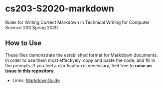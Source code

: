 # cs203-S2020-markdown
Rules for Writing Correct Markdown in Technical Writing for Computer Science 203 Spring 2020

## How to Use

These files demonstrate the established format for Markdown documents. In order
to use them most effectively, copy and paste the code, and fill in the prompts. If you feel a clarification is necessary, feel free to **raise an issue in this
repository**.

* Links: [MarkdownGuide](https://www.markdownguide.org/basic-syntax/)
